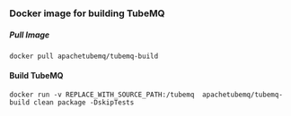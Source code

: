 ### Docker image for building TubeMQ
##### Pull Image
```
docker pull apachetubemq/tubemq-build
```

#### Build TubeMQ
```
docker run -v REPLACE_WITH_SOURCE_PATH:/tubemq  apachetubemq/tubemq-build clean package -DskipTests
```